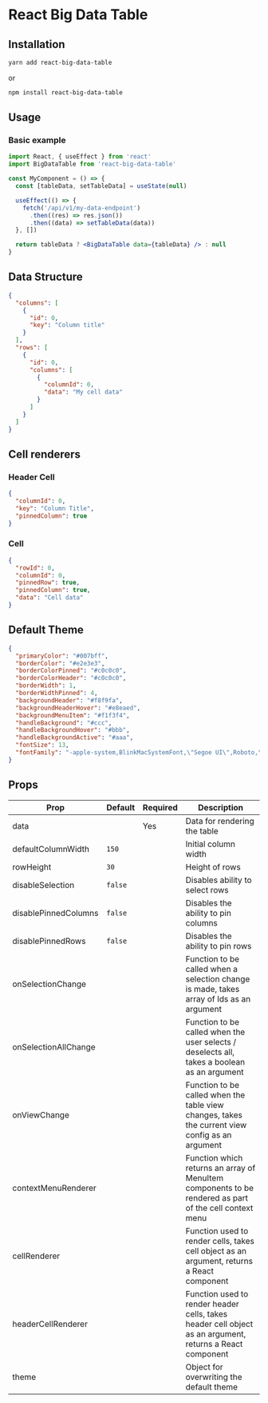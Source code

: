 # React Big Data Table

## Installation

```bash
yarn add react-big-data-table
```

or

```bash
npm install react-big-data-table
```

## Usage

### Basic example

```jsx
import React, { useEffect } from 'react'
import BigDataTable from 'react-big-data-table'

const MyComponent = () => {
  const [tableData, setTableData] = useState(null)

  useEffect(() => {
    fetch('/api/v1/my-data-endpoint')
      .then((res) => res.json())
      .then((data) => setTableData(data))
  }, [])

  return tableData ? <BigDataTable data={tableData} /> : null
}
```

## Data Structure

```json
{
  "columns": [
    {
      "id": 0,
      "key": "Column title"
    }
  ],
  "rows": [
    {
      "id": 0,
      "columns": [
        {
          "columnId": 0,
          "data": "My cell data"
        }
      ]
    }
  ]
}
```

## Cell renderers

### Header Cell

```json
{
  "columnId": 0,
  "key": "Column Title",
  "pinnedColumn": true
}
```

### Cell

```json
{
  "rowId": 0,
  "columnId": 0,
  "pinnedRow": true,
  "pinnedColumn": true,
  "data": "Cell data"
}
```

## Default Theme

```json
{
  "primaryColor": "#007bff",
  "borderColor": "#e2e3e3",
  "borderColorPinned": "#c0c0c0",
  "borderColorHeader": "#c0c0c0",
  "borderWidth": 1,
  "borderWidthPinned": 4,
  "backgroundHeader": "#f8f9fa",
  "backgroundHeaderHover": "#e8eaed",
  "backgroundMenuItem": "#f1f3f4",
  "handleBackground": "#ccc",
  "handleBackgroundHover": "#bbb",
  "handleBackgroundActive": "#aaa",
  "fontSize": 13,
  "fontFamily": "-apple-system,BlinkMacSystemFont,\"Segoe UI\",Roboto,\"Helvetica Neue\",Arial,\"Noto Sans\",sans-serif,\"Apple Color Emoji\",\"Segoe UI Emoji\",\"Segoe UI Symbol\",\"Noto Color Emoji\";"
}
```

## Props

| Prop                 | Default | Required | Description                                                                                              |
| -------------------- | ------- | -------- | -------------------------------------------------------------------------------------------------------- |
| data                 |         | Yes      | Data for rendering the table                                                                             |
| defaultColumnWidth   | `150`   |          | Initial column width                                                                                     |
| rowHeight            | `30`    |          | Height of rows                                                                                           |
| disableSelection     | `false` |          | Disables ability to select rows                                                                          |
| disablePinnedColumns | `false` |          | Disables the ability to pin columns                                                                      |
| disablePinnedRows    | `false` |          | Disables the ability to pin rows                                                                         |
| onSelectionChange    |         |          | Function to be called when a selection change is made, takes array of Ids as an argument                 |
| onSelectionAllChange |         |          | Function to be called when the user selects / deselects all, takes a boolean as an argument              |
| onViewChange         |         |          | Function to be called when the table view changes, takes the current view config as an argument          |
| contextMenuRenderer  |         |          | Function which returns an array of MenuItem components to be rendered as part of the cell context menu   |
| cellRenderer         |         |          | Function used to render cells, takes cell object as an argument, returns a React component               |
| headerCellRenderer   |         |          | Function used to render header cells, takes header cell object as an argument, returns a React component |
| theme                |         |          | Object for overwriting the default theme                                                                 |
